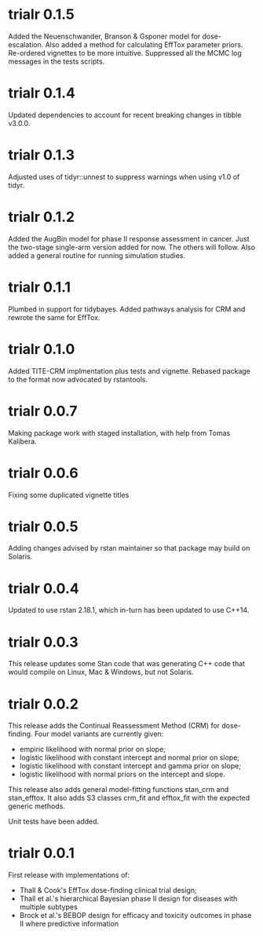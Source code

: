 
# trialr 0.1.5
Added the Neuenschwander, Branson & Gsponer model for dose-escalation. Also
added a method for calculating EffTox parameter priors. Re-ordered vignettes
to be more intuitive. Suppressed all the MCMC log messages in the tests scripts.


# trialr 0.1.4

Updated dependencies to account for recent breaking changes in tibble v3.0.0.


# trialr 0.1.3

Adjusted uses of tidyr::unnest to suppress warnings when using v1.0 of tidyr.

# trialr 0.1.2

Added the AugBin model for phase II response assessment in cancer. Just the 
two-stage single-arm version added for now. The others will follow. Also added
a general routine for running simulation studies.

# trialr 0.1.1

Plumbed in support for tidybayes. Added pathways analysis for CRM and rewrote
the same for EffTox.

# trialr 0.1.0

Added TITE-CRM implmentation plus tests and vignette.
Rebased package to the format now advocated by rstantools.

# trialr 0.0.7

Making package work with staged installation, with help from Tomas Kalibera.

# trialr 0.0.6

Fixing some duplicated vignette titles

# trialr 0.0.5

Adding changes advised by rstan maintainer so that package may build on Solaris.

# trialr 0.0.4

Updated to use rstan 2.18.1, which in-turn has been updated to use C++14.

# trialr 0.0.3

This release updates some Stan code that was generating C++ code that would
compile on Linux, Mac & Windows, but not Solaris.

# trialr 0.0.2

This release adds the Continual Reassessment Method (CRM) for dose-finding.
Four model variants are currently given:
- empiric likelihood with normal prior on slope;
- logistic likelihood with constant intercept and normal prior on slope;
- logistic likelihood with constant intercept and gamma prior on slope;
- logistic likelihood with normal priors on the intercept and slope.

This release also adds general model-fitting functions stan_crm and stan_efftox.
It also adds S3 classes crm_fit and efftox_fit with the expected generic methods.

Unit tests have been added.

# trialr 0.0.1

First release with implementations of:
- Thall & Cook's EffTox dose-finding clinical trial design;
- Thall et al.'s hierarchical Bayesian phase II design for diseases with multiple subtypes
- Brock et al.'s BEBOP design for efficacy and toxicity outcomes in phase II where predictive information
